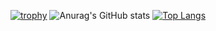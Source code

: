 [![trophy](https://github-profile-trophy.vercel.app/?username=H1jikata)](https://github.com/ryo-ma/github-profile-trophy)
![Anurag's GitHub stats](https://github-readme-stats.vercel.app/api?username=H1jikata&show_icons=true&theme=radical)
[![Top Langs](https://github-readme-stats.vercel.app/api/top-langs/?username=H1jikata&layout=compact)](https://github.com/anuraghazra/github-readme-stats)
